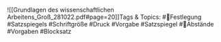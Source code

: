 
![[Grundlagen des wissenschaftlichen Arbeitens_Groß_281022.pdf#page=20]]Tags & Topics:
   #Festlegung
   #Satzspiegels
   #Schriftgröße
   #Druck
   #Vorgabe
   #Satzspiegel
   #Abstände
   #Vorgaben
   #Blocksatz